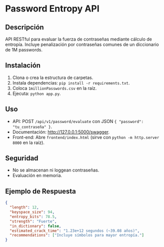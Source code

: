 # Password Entropy API

## Descripción
API RESTful para evaluar la fuerza de contraseñas mediante cálculo de entropía. Incluye penalización por contraseñas comunes de un diccionario de 1M passwords.

## Instalación
1. Clona o crea la estructura de carpetas.
2. Instala dependencias: `pip install -r requirements.txt`.
3. Coloca `1millionPasswords.csv` en la raíz.
4. Ejecuta: `python app.py`.

## Uso
- API: POST `/api/v1/password/evaluate` con JSON `{ "password": "tu_contraseña" }`.
- Documentación: http://127.0.0.1:5000/swagger.
- Front-end: Abre `frontend/index.html` (sirve con `python -m http.server 8000` en la raíz).

## Seguridad
- No se almacenan ni loggean contraseñas.
- Evaluación en memoria.

## Ejemplo de Respuesta
```json
{
  "length": 12,
  "keyspace_size": 94,
  "entropy_bits": 78.5,
  "strength": "Fuerte",
  "in_dictionary": false,
  "estimated_crack_time": "1.23e+12 segundos (~39.08 años)",
  "recommendations": ["Incluye símbolos para mayor entropía."]
}